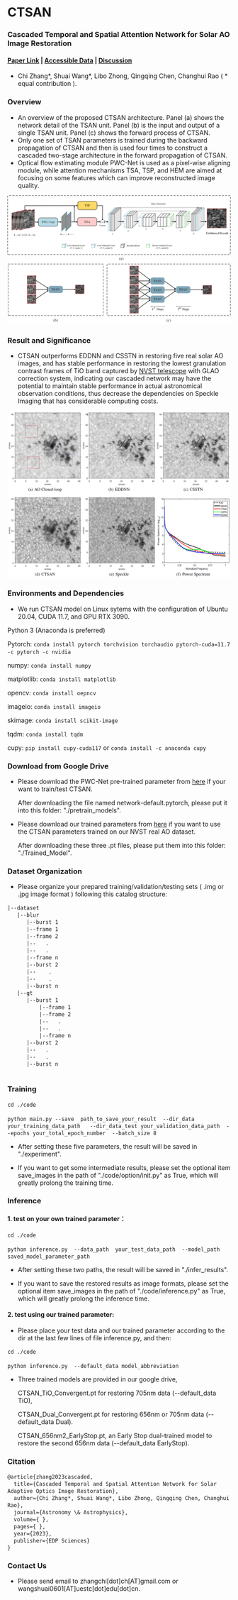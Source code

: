 # CTSAN

### Cascaded Temporal and Spatial Attention Network for Solar AO Image Restoration   

#### [Paper Link]() | [Accessible Data](https://github.com/ShuaiWangUESTC/CSSTN/tree/main/datasets/data/DeepVideoDeblurringDataset/test/data_656) | [Discussion](https://github.com/ChiZhangGit/CTSAN/issues) 

* Chi Zhang*, Shuai Wang*, Libo Zhong, Qingqing Chen, Changhui Rao ( * equal contribution ).


### Overview

* An overview of the proposed CTSAN architecture. Panel (a) shows the network detail of the TSAN unit. Panel (b) is the input and output of a
single TSAN unit. Panel (c) shows the forward process of CTSAN. 
* Only one set of TSAN parameters is trained during the backward propagation of CTSAN and then is used four times to construct a cascaded two-stage architecture in the forward propagation of CTSAN. 
* Optical flow estimating module PWC-Net is used as a pixel-wise aligning module, while attention mechanisms TSA, TSP, and HEM are aimed at focusing on some features which can improve reconstructed image quality. 


![CTSAN](./img_display/CTSAN.png)

### Result and Significance

* CTSAN outperforms EDDNN and CSSTN in restoring five real solar AO images, and has stable performance in restoring the lowest granulation contrast frames of TiO band captured by [NVST telescope](http://fso.ynao.ac.cn/index.aspx) with GLAO correction system, indicating our cascaded network may have the potential to maintain stable performance in actual astronomical observation conditions, thus decrease the dependencies on Speckle Imaging that has considerable computing costs.

![results](./img_display/result_5th.png)






### Environments and Dependencies

* We run CTSAN model on Linux sytems with the configuration of Ubuntu 20.04, CUDA 11.7, and GPU RTX 3090.  

Python 3 (Anaconda is preferred)  

Pytorch: ```conda install pytorch torchvision torchaudio pytorch-cuda=11.7 -c pytorch -c nvidia```	

numpy: ```conda install numpy```  

matplotlib: ```conda install matplotlib```

opencv: ```conda install oepncv```

imageio: ```conda install imageio```

skimage: ```conda install scikit-image```

tqdm: ```conda install tqdm```

cupy: ```pip install cupy-cuda117``` or ```conda install -c anaconda cupy```


### Download from Google Drive

* Please download the PWC-Net pre-trained parameter from [here](https://drive.google.com/drive/folders/11Sr3S2sEzwB4XUq4-SYfTcDN06P3qu9M?usp=share_link) if your want to train/test CTSAN.  

   After downloading the file named network-default.pytorch, please put it into this folder: "./pretrain_models".  
		


* Please download our trained parameters from [here](https://drive.google.com/drive/folders/11Sr3S2sEzwB4XUq4-SYfTcDN06P3qu9M?usp=share_link)  if you want to use the CTSAN parameters trained on our NVST real AO dataset.  

   After downloading these three .pt files, please put them into this folder: "./Trained_Model".
   
   



### Dataset Organization

* Please organize your prepared training/validation/testing sets ( .img or .jpg image format ) following this catalog structure:
```
|--dataset
   |--blur
      |--burst 1
	  |--frame 1
	  |--frame 2
	  |--   .
	  |--   .
	  |--frame n
      |--burst 2
      |--    .
      |--    .
      |--burst n
   |--gt
      |--burst 1
          |--frame 1
          |--frame 2
          |--   .
          |--   .
          |--frame n
      |--burst 2
      |--   .
      |--   .
      |--burst n
		

```


### Training

```
cd ./code

python main.py --save  path_to_save_your_result  --dir_data your_training_data_path   --dir_data_test your_validation_data_path  --epochs your_total_epoch_number  --batch_size 8
``` 

* After setting these five parameters, the result will be saved in "./experiment".  

* If you want to get some intermediate results, please set the optional item save_images in the path of "./code/option/init.py" as True, which will greatly prolong the training time.


### Inference

#### 1. test on your own trained parameter：
```
cd ./code

python inference.py  --data_path  your_test_data_path  --model_path saved_model_parameter_path  
```

* After setting these two paths, the result will be saved in "./infer_results".

* If you want to save the restored results as image formats, please set the optional item save_images in the path of "./code/inference.py" as True, which will greatly prolong the inference time.



#### 2. test using our trained parameter:



* Please place your test data and our trained parameter according to the dir at the last few lines of file inference.py, and then:
```
cd ./code

python inference.py  --default_data model_abbreviation
```

* Three trained models are provided in our google drive, 

	CTSAN_TiO_Convergent.pt for restoring 705nm data (--default_data  TiO), 

	CTSAN_Dual_Convergent.pt for restoring 656nm or 705nm data (--default_data  Dual). 

	CTSAN_656nm2_EarlyStop.pt, an Early Stop dual-trained model to restore the second 656nm data (--default_data  EarlyStop).

### Citation
```
@article{zhang2023cascaded,  
  title={Cascaded Temporal and Spatial Attention Network for Solar Adaptive Optics Image Restoration},  
  author={Chi Zhang*, Shuai Wang*, Libo Zhong, Qingqing Chen, Changhui Rao},  
  journal={Astronomy \& Astrophysics},  
  volume={ },  
  pages={ },  
  year={2023},  
  publisher={EDP Sciences}  
}
```

### Contact Us

* Please send email to zhangchi[dot]ch[AT]gmail.com or wangshuai0601[AT]uestc[dot]edu[dot]cn.
